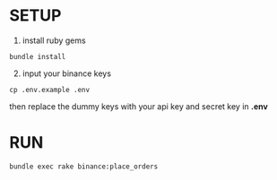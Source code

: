 # SETUP

1. install ruby gems
```
bundle install
```

2. input your binance keys

```
cp .env.example .env
```

then replace the dummy keys with your api key and secret key in **.env**


# RUN
```
bundle exec rake binance:place_orders
```